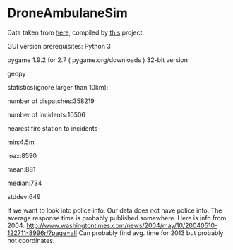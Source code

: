 DroneAmbulaneSim
================

Data taken from [here](https://drive.google.com/folderview?id=0BytkaupSbV7SSnpBV19WcG1nQ0E&usp=sharing), compiled by [this](https://github.com/codefordc/ERDA) project.


GUI version prerequisites:
Python 3

pygame 1.9.2 for 2.7 ( pygame.org/downloads ) 32-bit version

geopy


statistics(ignore larger than 10km):


number of dispatches:358219

number of incidents:10506

nearest fire station to incidents-

min:4.5m

max:8590

mean:881

median:734

stddev:649



If we want to look into police info:
Our data does not have police info.  The average response time is probably published somewhere.
Here is info from 2004: http://www.washingtontimes.com/news/2004/may/10/20040510-122711-8996r/?page=all
Can probably find avg. time for 2013 but probably not coordinates.
